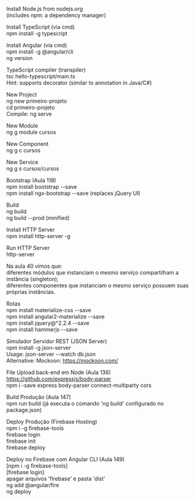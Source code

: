 Install Node.js from nodejs.org  
(includes npm: a dependency manager)  
  
Install TypeScript (via cmd)  
npm install -g typescript  
  
Install Angular (via cmd)  
npm install -g @angular/cli  
ng version  
  
TypeScript compiler (transpiler)  
tsc hello-typescript/main.ts  
Hint: supports decorator (similar to annotation in Java/C#)  
  
New Project  
ng new primeiro-projeto  
cd primeiro-projeto  
Compile: ng serve  
  
New Module  
ng g module cursos  
  
New Component  
ng g c cursos  
  
New Service  
ng g s cursos/cursos  
  
Bootstrap (Aula 118)  
npm install bootstrap --save  
npm install ngx-bootstrap --save (replaces jQuery UI)  
  
Build  
ng build  
ng build --prod (minified)  
  
Install HTTP Server  
npm install http-server -g  
  
Run HTTP Server  
http-server  
  
Na aula 40 vimos que:  
diferentes módulos que instanciam o mesmo serviço compartilham a instância (singleton);  
diferentes componentes que instanciam o mesmo serviço possuem suas próprias instâncias.  
  
Rotas  
npm install materialize-css --save  
npm install angular2-materialize --save  
npm install jquery@^2.2.4 --save  
npm install hammerjs --save  
  
Simulador Servidor REST (JSON Server)  
npm install -g json-server  
Usage: json-server --watch db.json  
Alternative: Mockoon: https://mockoon.com/  
  
File Upload back-end em Node (Aula 136)  
https://github.com/expressjs/body-parser  
npm i -save express body-parser connect-multiparty cors  
  
Build Produção (Aula 147)  
npm run build (já executa o comando 'ng build' configurado no package.json)  
  
Deploy Produção (Firebase Hosting)  
npm i -g firebase-tools  
firebase login  
firebase init  
firebase deploy  
  
Deploy no Firebase com Angular CLI (Aula 149)  
[npm i -g firebase-tools]  
[firebase login]  
apagar arquivos 'firebase' e pasta 'dist'  
ng add @angular/fire  
ng deploy  
  